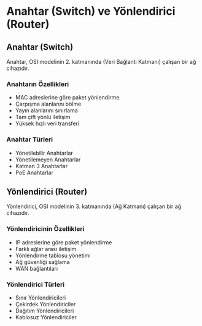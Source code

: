 # Anahtar (Switch) ve Yönlendirici (Router)

## Anahtar (Switch)
Anahtar, OSI modelinin 2. katmanında (Veri Bağlantı Katmanı) çalışan bir ağ cihazıdır.

### Anahtarın Özellikleri
- MAC adreslerine göre paket yönlendirme
- Çarpışma alanlarını bölme
- Yayın alanlarını sınırlama
- Tam çift yönlü iletişim
- Yüksek hızlı veri transferi

### Anahtar Türleri
- Yönetilebilir Anahtarlar
- Yönetilemeyen Anahtarlar
- Katman 3 Anahtarlar
- PoE Anahtarlar

## Yönlendirici (Router)
Yönlendirici, OSI modelinin 3. katmanında (Ağ Katmanı) çalışan bir ağ cihazıdır.

### Yönlendiricinin Özellikleri
- IP adreslerine göre paket yönlendirme
- Farklı ağlar arası iletişim
- Yönlendirme tablosu yönetimi
- Ağ güvenliği sağlama
- WAN bağlantıları

### Yönlendirici Türleri
- Sınır Yönlendiricileri
- Çekirdek Yönlendiriciler
- Dağıtım Yönlendiricileri
- Kablosuz Yönlendiriciler 